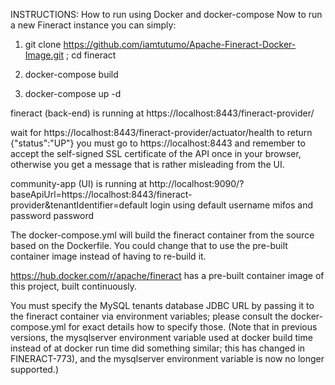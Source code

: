 INSTRUCTIONS: How to run using Docker and docker-compose
Now to run a new Fineract instance you can simply:

1.  git clone https://github.com/iamtutumo/Apache-Fineract-Docker-Image.git ; cd fineract

2.  docker-compose build

3.  docker-compose up -d

fineract (back-end) is running at https://localhost:8443/fineract-provider/

wait for https://localhost:8443/fineract-provider/actuator/health to return {"status":"UP"}
you must go to https://localhost:8443 and remember to accept the self-signed SSL certificate of the API once in your browser, otherwise you get a message that is rather misleading from the UI.

community-app (UI) is running at http://localhost:9090/?baseApiUrl=https://localhost:8443/fineract-provider&tenantIdentifier=default
login using default username mifos and password password

The docker-compose.yml will build the fineract container from the source based on the Dockerfile. You could change that to use the pre-built container image instead of having to re-build it.

https://hub.docker.com/r/apache/fineract has a pre-built container image of this project, built continuously.

You must specify the MySQL tenants database JDBC URL by passing it to the fineract container via environment variables; please consult the docker-compose.yml for exact details how to specify those. (Note that in previous versions, the mysqlserver environment variable used at docker build time instead of at docker run time did something similar; this has changed in FINERACT-773), and the mysqlserver environment variable is now no longer supported.)
